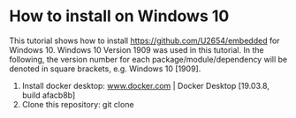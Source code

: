 # How to install on Windows 10

This tutorial shows how to install https://github.com/U2654/embedded for Windows 10. Windows 10 Version 1909 was used in this tutorial. In the following, the version number for each package/module/dependency will be denoted in square brackets, e.g. Windows 10 [1909].

1. Install docker desktop: www.docker.com | Docker Desktop [19.03.8, build afacb8b]
2. Clone this repository: git clone  


